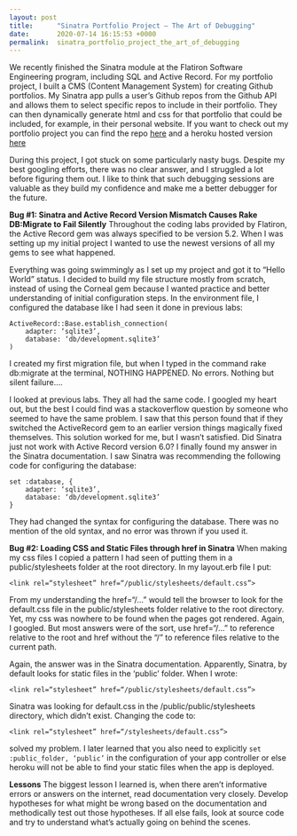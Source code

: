 ```yaml
---
layout: post
title:      "Sinatra Portfolio Project – The Art of Debugging"
date:       2020-07-14 16:15:53 +0000
permalink:  sinatra_portfolio_project_the_art_of_debugging
---
```



We recently finished the Sinatra module at the Flatiron Software Engineering program, including SQL and Active Record. For my portfolio project, I built a CMS (Content Management System) for creating Github portfolios. My Sinatra app pulls a user’s Github repos from the Github API and allows them to select specific repos to include in their portfolio. They can then dynamically generate html and css for that portfolio that could be included, for example, in their personal website. If you want to check out my portfolio project you can find the repo [here](https://github.com/charlie763/github-portfolio-cms) and a heroku hosted version [here](https://infinite-cove-25560.herokuapp.com)

During this project, I got stuck on some particularly nasty bugs. Despite my best googling efforts, there was no clear answer, and I struggled a lot before figuring them out. I like to think that such debugging sessions are valuable as they build my confidence and make me a better debugger for the future. 

**Bug #1: Sinatra and Active Record Version Mismatch Causes Rake DB:Migrate to Fail Silently**
Throughout the coding labs provided by Flatiron, the Active Record gem was always specified to be version 5.2. When I was setting up my initial project I wanted to use the newest versions of all my gems to see what happened. 

Everything was going swimmingly as I set up my project and got it to “Hello World” status. I decided to build my file structure mostly from scratch, instead of using the Corneal gem because I wanted practice and better understanding of initial configuration steps. In the environment file, I configured the database like I had seen it done in previous labs:

```
ActiveRecord::Base.establish_connection(
	adapter: ‘sqlite3’,
	database: ‘db/development.sqlite3’
)
```

I created my first migration file, but when I typed in the command rake db:migrate at the terminal, NOTHING HAPPENED. No errors. Nothing but silent failure….

I looked at previous labs. They all had the same code. I googled my heart out, but the best I could find was a stackoverflow question by someone who seemed to have the same problem. I saw that this person found that if they switched the ActiveRecord gem to an earlier version things magically fixed themselves. This solution worked for me, but I wasn’t satisfied. Did Sinatra just not work with Active Record version 6.0? I finally found my answer in the Sinatra documentation. I saw Sinatra was recommending the following code for configuring the database:

```
set :database, {
	adapter: ‘sqlite3’,
	database: ‘db/development.sqlite3’
}
```

They had changed the syntax for configuring the database. There was no mention of the old syntax, and no error was thrown if you used it.

**Bug #2: Loading CSS and Static Files through href in Sinatra**
When making my css files I copied a pattern I had seen of putting them in a public/stylesheets folder at the root directory. In my layout.erb file I put:

```
<link rel=“stylesheet” href=“/public/stylesheets/default.css”>
```

From my understanding the href=“/...” would tell the browser to look for the default.css file in the public/stylesheets folder relative to the root directory. Yet, my css was nowhere to be found when the pages got rendered. Again, I googled. But most answers were of the sort, use href=“/...” to reference relative to the root and href without the “/” to reference files relative to the current path.

Again, the answer was in the Sinatra documentation. Apparently, Sinatra, by default looks for static files in the ‘public’ folder. When I wrote: 

```
<link rel=“stylesheet” href=“/public/stylesheets/default.css”>
```

Sinatra was looking for default.css in the /public/public/stylesheets directory, which didn’t exist. Changing the code to:

```
<link rel=“stylesheet” href=“/stylesheets/default.css”>
```

solved my problem. I later learned that you also need to explicitly ```set :public_folder, ‘public’``` in the configuration of your app controller or else heroku will not be able to find your static files when the app is deployed. 

**Lessons**
The biggest lesson I learned is, when there aren’t informative errors or answers on the internet, read documentation very closely. Develop hypotheses for what might be wrong based on the documentation and methodically test out those hypotheses. If all else fails, look at source code and try to understand what’s actually going on behind the scenes. 


